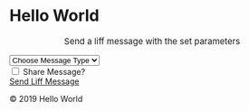 <head>
    <meta charset="utf-8">
    <meta name="viewport" content="width=device-width, initial-scale=1.0, user-scalable=no, viewport-fit=cover">
    <title>Hello World</title>
    <link rel="shortcut icon" href="./assets/image/favicon.ico">
    <link rel="apple-touch-icon" sizes="57x57" href="./assets/image/apple-icon-57x57.png">
    <link rel="apple-touch-icon" sizes="60x60" href="./assets/image/apple-icon-60x60.png">
    <link rel="apple-touch-icon" sizes="72x72" href="./assets/image/apple-icon-72x72.png">
    <link rel="apple-touch-icon" sizes="76x76" href="./assets/image/apple-icon-76x76.png">
    <link rel="apple-touch-icon" sizes="114x114" href="./assets/image/apple-icon-114x114.png">
    <link rel="apple-touch-icon" sizes="120x120" href="./assets/image/apple-icon-120x120.png">
    <link rel="apple-touch-icon" sizes="144x144" href="./assets/image/apple-icon-144x144.png">
    <link rel="apple-touch-icon" sizes="152x152" href="./assets/image/apple-icon-152x152.png">
    <link rel="apple-touch-icon" sizes="180x180" href="./assets/image/apple-icon-180x180.png">
    <link rel="icon" type="image/png" sizes="192x192" href="./assets/image/android-icon-192x192.png">
    <link rel="icon" type="image/png" sizes="32x32" href="./assets/image/favicon-32x32.png">
    <link rel="icon" type="image/png" sizes="96x96" href="./assets/image/favicon-96x96.png">
    <link rel="icon" type="image/png" sizes="16x16" href="./assets/image/favicon-16x16.png">
    <link rel="manifest" href="./manifest.json">
    <meta name="msapplication-TileColor" content="#ffffff">
    <meta name="msapplication-TileImage" content="/ms-icon-144x144.png">
    <meta name="theme-color" content="#ffffff">
    <!-- LIFF -->
    <script src="https://static.line-scdn.net/liff/edge/2.1/sdk.js"></script>
    <!-- vConsole -->
    <script src="./assets/js/vconsole.min.js"></script>
    <script src="./assets/js/liff-starter-V2.min.js"></script>
    <!-- Bootstrap -->
    <link rel="stylesheet" href="./assets/css/bootstrap.min.css">
    <!-- Custom styles for this template -->
    <link href="./assets/css/floating-labels.css" rel="stylesheet">
</head>


<body data-gr-c-s-loaded="true">
    <form class="form-signin" id="content">
        <div class="text-center mb-4">
            <h1 class="h3 mb-3 font-weight-strong">Hello World</h1>
            <p align="center" style="font-size: 15px;" id="greet">Send a liff message with the set parameters</p>
        </div>
        <div class="form-label-group">
            <select class="custom-select d-block w-100" id="type" onchange="changeType()" required>
                <option value="choose" disable hidden selected>Choose Message Type</option>
                <option value="profile">Profile</option>
                <option value="text">Text</option>
                <option value="image">Image</option>
                <option value="video">Video</option>
                <option value="audio">Audio</option>
                <option value="sticker">Sticker</option>
                <option value="stickerimage">Sticker Image</option>
                <option value="messages">Messages</option>
                <option value="messagesUrl">Messages Url</option>
                <option value="scanQr">Scan QR Code</option>
                <option value="liffToken">Get Liff Token</option>
                <option value="genToken">Generate LINE Token</option>
            </select>
        </div>
        <div class="form-label-group">
            <div class="custom-control custom-checkbox">
                <input type="checkbox" id="share" class="custom-control-input">
                <label for="share" class="custom-control-label">Share Message?</label>
            </div>
        </div>
        <a href="#" id="liffSendMessage" class="btn btn-lg btn-primary btn-block">Send Liff Message</a>
        <p class="mt-5 mb-3 text-muted text-center">© 2019 Hello World</p>
    </form>
</body>

